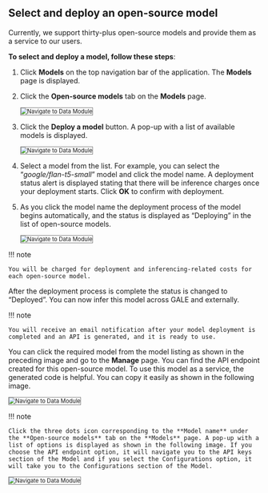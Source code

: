 ## Select and deploy an open-source model

Currently, we support thirty-plus open-source models and provide them as a service to our users.

**To select and deploy a model, follow these steps**:


1. Click **Models** on the top navigation bar of the application. The **Models** page is displayed.
2. Click the **Open-source models** tab on the **Models** page.

    <img src="../images/navigate-to-data-module.png" alt="Navigate to Data Module" title="Navigate to Data Module" style="border: 1px solid gray; zoom:80%;">

1. Click the **Deploy a model** button. A pop-up with a list of available models is displayed.

    <img src="../images/navigate-to-data-module.png" alt="Navigate to Data Module" title="Navigate to Data Module" style="border: 1px solid gray; zoom:80%;">

1. Select a model from the list. For example, you can select the “_google/flan-t5-small_” model and click the model name. A deployment status alert is displayed stating that there will be inference charges once your deployment starts. Click **OK** to confirm with deployment.  
2. As you click the model name the deployment process of the model begins automatically, and the status is displayed as “Deploying” in the list of open-source models.

    <img src="../images/navigate-to-data-module.png" alt="Navigate to Data Module" title="Navigate to Data Module" style="border: 1px solid gray; zoom:80%;">

!!! note

    You will be charged for deployment and inferencing-related costs for each open-source model.


After the deployment process is complete the status is changed to “Deployed”. You can now infer this model across GALE and externally.

!!! note

    You will receive an email notification after your model deployment is completed and an API is generated, and it is ready to use.


You can click the required model from the model listing as shown in the preceding image and go to the **Manage** page. You can find the API endpoint created for this open-source model. To use this model as a service, the generated code is helpful. You can copy it easily as shown in the following image.

<img src="../images/navigate-to-data-module.png" alt="Navigate to Data Module" title="Navigate to Data Module" style="border: 1px solid gray; zoom:80%;">


!!! note

    Click the three dots icon corresponding to the **Model name** under the **Open-source models** tab on the **Models** page. A pop-up with a list of options is displayed as shown in the following image. If you choose the API endpoint option, it will navigate you to the API keys section of the Model and if you select the Configurations option, it will take you to the Configurations section of the Model.


<img src="../images/navigate-to-data-module.png" alt="Navigate to Data Module" title="Navigate to Data Module" style="border: 1px solid gray; zoom:80%;">